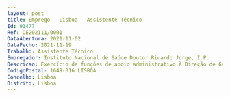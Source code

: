 ```yaml
--- 
layout: post
title: Emprego - Lisboa - Assistente Técnico
Id: 91477
Ref: OE202111/0001
DataAbertura: 2021-11-02
DataFecho: 2021-11-19
Trabalho: Assistente Técnico
Empregador: Instituto Nacional de Saúde Doutor Ricardo Jorge, I.P.
Descricao: Exercício de funções de apoio administrativo à Direção de Gestão de Recursos Técnicas, cujas competências estão previstas no artigo 14º do anexo à Portaria nº 162 2012, de 22 de maio
CodigoPostal: 1649-016 LISBOA
Concelho: Lisboa
Distrito: Lisboa
--- 
```

